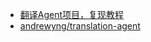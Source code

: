 

* [翻译Agent项目，复现教程](https://mp.weixin.qq.com/s/xsa7hUv0746jDmy9YdLx1w)
* [andrewyng/translation-agent](https://github.com/andrewyng/translation-agent)
